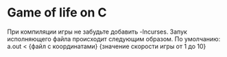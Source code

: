 # Game of life on C
 
При компиляции игры не забудьте добавить -lncurses.
Запук исполняющего файла происходит следующим образом.
По умолчанию: a.out < {файл с координатами} {значение скорости игры от 1 до 10}
